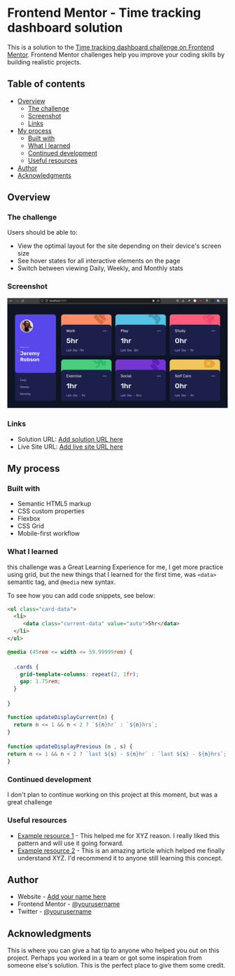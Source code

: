 # Frontend Mentor - Time tracking dashboard solution

This is a solution to the [Time tracking dashboard challenge on Frontend Mentor](https://www.frontendmentor.io/challenges/time-tracking-dashboard-UIQ7167Jw). Frontend Mentor challenges help you improve your coding skills by building realistic projects. 

## Table of contents

- [Overview](#overview)
  - [The challenge](#the-challenge)
  - [Screenshot](#screenshot)
  - [Links](#links)
- [My process](#my-process)
  - [Built with](#built-with)
  - [What I learned](#what-i-learned)
  - [Continued development](#continued-development)
  - [Useful resources](#useful-resources)
- [Author](#author)
- [Acknowledgments](#acknowledgments)


## Overview

### The challenge

Users should be able to:

- View the optimal layout for the site depending on their device's screen size
- See hover states for all interactive elements on the page
- Switch between viewing Daily, Weekly, and Monthly stats

### Screenshot

![](./preview.gif)


### Links

- Solution URL: [Add solution URL here](https://your-solution-url.com)
- Live Site URL: [Add live site URL here](https://your-live-site-url.com)

## My process

### Built with

- Semantic HTML5 markup
- CSS custom properties
- Flexbox
- CSS Grid
- Mobile-first workflow

### What I learned

this challenge was a Great Learning Experience for me, I get more practice using grid, but the new things that I learned for the first time, was `<data>` semantic tag, and `@media` new syntax.

To see how you can add code snippets, see below:

```html
<ul class="card-data">
  <li>
     <data class="current-data" value="auto">5hr</data>
  </li>
</ul>
```
```css
@media (45rem <= width <= 59.99999rem) {
  
  .cards {
    grid-template-columns: repeat(2, 1fr);
    gap: 1.75rem;
  }
  
}

```

```js
function updateDisplayCurrent(n) {
  return n <= 1 && n < 2 ? `${n}hr` : `${n}hrs`;
}

function updateDisplayPrevious (n , s) {
return n <= 1 && n < 2 ? `last ${s} - ${n}hr` : `last ${s} - ${n}hrs`;
}
```


### Continued development

I don't plan to continue working on this project at this moment, but was a great challenge  
### Useful resources

- [Example resource 1](https://www.example.com) - This helped me for XYZ reason. I really liked this pattern and will use it going forward.
- [Example resource 2](https://www.example.com) - This is an amazing article which helped me finally understand XYZ. I'd recommend it to anyone still learning this concept.

## Author

- Website - [Add your name here](https://www.your-site.com)
- Frontend Mentor - [@yourusername](https://www.frontendmentor.io/profile/yourusername)
- Twitter - [@yourusername](https://www.twitter.com/yourusername)


## Acknowledgments

This is where you can give a hat tip to anyone who helped you out on this project. Perhaps you worked in a team or got some inspiration from someone else's solution. This is the perfect place to give them some credit.

